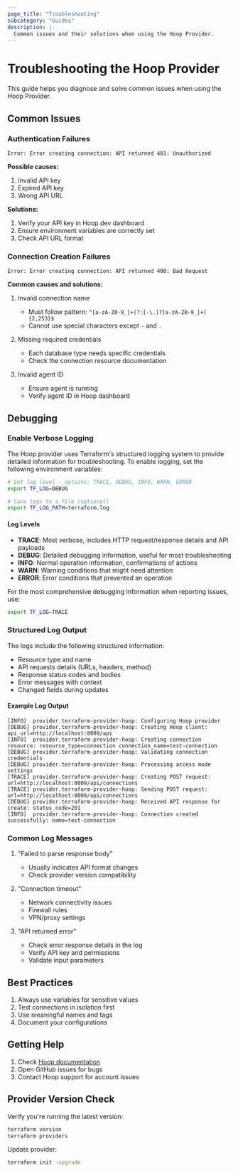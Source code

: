 ```yaml
---
page_title: "Troubleshooting"
subcategory: "Guides"
description: |-
  Common issues and their solutions when using the Hoop Provider.
---
```


# Troubleshooting the Hoop Provider

This guide helps you diagnose and solve common issues when using the Hoop Provider.

## Common Issues

### Authentication Failures

```
Error: Error creating connection: API returned 401: Unauthorized
```

**Possible causes:**
1. Invalid API key
2. Expired API key
3. Wrong API URL

**Solutions:**
1. Verify your API key in Hoop.dev dashboard
2. Ensure environment variables are correctly set
3. Check API URL format

### Connection Creation Failures

```
Error: Error creating connection: API returned 400: Bad Request
```

**Common causes and solutions:**

1. Invalid connection name
   - Must follow pattern: `^[a-zA-Z0-9_]+(?:[-\.]?[a-zA-Z0-9_]+){2,253}$`
   - Cannot use special characters except `-` and `.`

2. Missing required credentials
   - Each database type needs specific credentials
   - Check the connection resource documentation

3. Invalid agent ID
   - Ensure agent is running
   - Verify agent ID in Hoop dashboard

## Debugging

### Enable Verbose Logging

The Hoop provider uses Terraform's structured logging system to provide detailed information for troubleshooting. To enable logging, set the following environment variables:

```bash
# Set log level - options: TRACE, DEBUG, INFO, WARN, ERROR
export TF_LOG=DEBUG

# Save logs to a file (optional)
export TF_LOG_PATH=terraform.log
```

#### Log Levels

- **TRACE**: Most verbose, includes HTTP request/response details and API payloads
- **DEBUG**: Detailed debugging information, useful for most troubleshooting
- **INFO**: Normal operation information, confirmations of actions
- **WARN**: Warning conditions that might need attention
- **ERROR**: Error conditions that prevented an operation

For the most comprehensive debugging information when reporting issues, use:

```bash
export TF_LOG=TRACE
```

### Structured Log Output

The logs include the following structured information:

- Resource type and name
- API requests details (URLs, headers, method)
- Response status codes and bodies
- Error messages with context
- Changed fields during updates

#### Example Log Output

```
[INFO]  provider.terraform-provider-hoop: Configuring Hoop provider
[DEBUG] provider.terraform-provider-hoop: Creating Hoop client: api_url=http://localhost:8009/api
[INFO]  provider.terraform-provider-hoop: Creating connection resource: resource_type=connection connection_name=test-connection
[DEBUG] provider.terraform-provider-hoop: Validating connection credentials
[DEBUG] provider.terraform-provider-hoop: Processing access mode settings
[TRACE] provider.terraform-provider-hoop: Creating POST request: url=http://localhost:8009/api/connections
[TRACE] provider.terraform-provider-hoop: Sending POST request: url=http://localhost:8009/api/connections
[DEBUG] provider.terraform-provider-hoop: Received API response for create: status_code=201
[INFO]  provider.terraform-provider-hoop: Connection created successfully: name=test-connection
```

### Common Log Messages

1. "Failed to parse response body"
   - Usually indicates API format changes
   - Check provider version compatibility

2. "Connection timeout"
   - Network connectivity issues
   - Firewall rules
   - VPN/proxy settings

3. "API returned error"
   - Check error response details in the log
   - Verify API key and permissions
   - Validate input parameters

## Best Practices

1. Always use variables for sensitive values
2. Test connections in isolation first
3. Use meaningful names and tags
4. Document your configurations

## Getting Help

1. Check [Hoop documentation](https://hoop.dev/docs)
2. Open GitHub issues for bugs
3. Contact Hoop support for account issues

## Provider Version Check

Verify you're running the latest version:

```bash
terraform version
terraform providers
```

Update provider:

```bash
terraform init -upgrade
```
